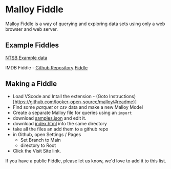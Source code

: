 # Malloy Fiddle

Malloy Fiddle is a way of querying and exploring data sets using only a web
browser and web server.  

## Example Fiddles

[NTSB Example data](https://looker-open-source.github.io/malloy/fiddle/index.html?q=12+-+Line+Chart+with+two+dimension%3A+Flights+by+Month+and+Length&m=Flights&t=)

IMDB Fiddle - [Github Repository](https://github.com/lloydtabb/imdb_malloy)  [Fiddle](https://lloydtabb.github.io/imdb_fiddle/index.html)

## Making a Fiddle

  * Load VScode and Intall the extension - (Goto Instructions)[https://github.com/looker-open-source/malloy/#readme}]
  * Find some *parquet* or *csv* data and make a new Malloy Model
  * Create a separate Malloy file for queries using an `import`
  * download [samples.json](samples.json) and edit it.
  * download [index.html](index.html) into the same directory
  * take all the files an add them to a github repo
  * in Github, open Settings / Pages
    * Set Branch to Main
    * directory to Root
  * Click the Visit Site link.

  If you have a public Fiddle, please let us know, we'd love to add it to this list.